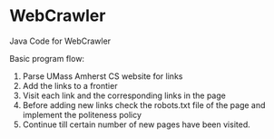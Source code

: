 # WebCrawler
Java Code for WebCrawler

Basic program flow: 
1. Parse UMass Amherst CS website for links
2. Add the links to a frontier
3. Visit each link and the corresponding links in the page
4. Before adding new links check the robots.txt file of the page and implement the politeness policy
5. Continue till certain number of new pages have been visited.
